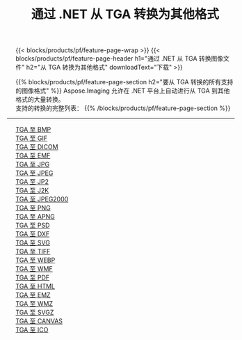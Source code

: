 ﻿---
title: 通过 .NET 从 TGA 转换为其他格式 
weight: 3920
url: /zh-hans/net/conversion/from/tga 
lang: zh-hans
langdirlevel: 2
locales: zh-hans,ja,it,ru,de,es,fr,nl,id,lt,pl,pt,vi,tr,ko,zh-hant,ar,hi,th,sv,cs,uk,he
description: 使用 Aspose.Imaging，您可以轻松地将 TGA 转换为其他格式
---

{{< blocks/products/pf/feature-page-wrap >}}
{{< blocks/products/pf/feature-page-header h1="通过 .NET 从 TGA 转换图像文件" h2="从 TGA 转换为其他格式" downloadText="下载" >}}


{{% blocks/products/pf/feature-page-section  h2="要从 TGA 转换的所有支持的图像格式" %}}
Aspose.Imaging 允许在 .NET 平台上自动进行从 TGA 到其他格式的大量转换。
<br/>
支持的转换的完整列表：
{{% /blocks/products/pf/feature-page-section %}}
<div class="container-fluid productfamilypage bg-gray">
    <div class="convertypes bg-gray agp-content section">
        <div class="container">
		<hr style="margin-left:-20px;"/>
		<div class="row other-converters">
		    <div class='col-md-2 other-converter remove-lp remove-rp'><a href="/imaging/zh-hans/net/conversion/tga-to-bmp" >TGA 至 BMP</a></div><div class='col-md-2 other-converter remove-lp remove-rp'><a href="/imaging/zh-hans/net/conversion/tga-to-gif" >TGA 至 GIF</a></div><div class='col-md-2 other-converter remove-lp remove-rp'><a href="/imaging/zh-hans/net/conversion/tga-to-dicom" >TGA 至 DICOM</a></div><div class='col-md-2 other-converter remove-lp remove-rp'><a href="/imaging/zh-hans/net/conversion/tga-to-emf" >TGA 至 EMF</a></div><div class='col-md-2 other-converter remove-lp remove-rp'><a href="/imaging/zh-hans/net/conversion/tga-to-jpg" >TGA 至 JPG</a></div><div class='col-md-2 other-converter remove-lp remove-rp'><a href="/imaging/zh-hans/net/conversion/tga-to-jpeg" >TGA 至 JPEG</a></div><div class='col-md-2 other-converter remove-lp remove-rp'><a href="/imaging/zh-hans/net/conversion/tga-to-jp2" >TGA 至 JP2</a></div><div class='col-md-2 other-converter remove-lp remove-rp'><a href="/imaging/zh-hans/net/conversion/tga-to-j2k" >TGA 至 J2K</a></div><div class='col-md-2 other-converter remove-lp remove-rp'><a href="/imaging/zh-hans/net/conversion/tga-to-jpeg2000" >TGA 至 JPEG2000</a></div><div class='col-md-2 other-converter remove-lp remove-rp'><a href="/imaging/zh-hans/net/conversion/tga-to-png" >TGA 至 PNG</a></div><div class='col-md-2 other-converter remove-lp remove-rp'><a href="/imaging/zh-hans/net/conversion/tga-to-apng" >TGA 至 APNG</a></div><div class='col-md-2 other-converter remove-lp remove-rp'><a href="/imaging/zh-hans/net/conversion/tga-to-psd" >TGA 至 PSD</a></div><div class='col-md-2 other-converter remove-lp remove-rp'><a href="/imaging/zh-hans/net/conversion/tga-to-dxf" >TGA 至 DXF</a></div><div class='col-md-2 other-converter remove-lp remove-rp'><a href="/imaging/zh-hans/net/conversion/tga-to-svg" >TGA 至 SVG</a></div><div class='col-md-2 other-converter remove-lp remove-rp'><a href="/imaging/zh-hans/net/conversion/tga-to-tiff" >TGA 至 TIFF</a></div><div class='col-md-2 other-converter remove-lp remove-rp'><a href="/imaging/zh-hans/net/conversion/tga-to-webp" >TGA 至 WEBP</a></div><div class='col-md-2 other-converter remove-lp remove-rp'><a href="/imaging/zh-hans/net/conversion/tga-to-wmf" >TGA 至 WMF</a></div><div class='col-md-2 other-converter remove-lp remove-rp'><a href="/imaging/zh-hans/net/conversion/tga-to-pdf" >TGA 至 PDF</a></div><div class='col-md-2 other-converter remove-lp remove-rp'><a href="/imaging/zh-hans/net/conversion/tga-to-html" >TGA 至 HTML</a></div><div class='col-md-2 other-converter remove-lp remove-rp'><a href="/imaging/zh-hans/net/conversion/tga-to-emz" >TGA 至 EMZ</a></div><div class='col-md-2 other-converter remove-lp remove-rp'><a href="/imaging/zh-hans/net/conversion/tga-to-wmz" >TGA 至 WMZ</a></div><div class='col-md-2 other-converter remove-lp remove-rp'><a href="/imaging/zh-hans/net/conversion/tga-to-svgz" >TGA 至 SVGZ</a></div><div class='col-md-2 other-converter remove-lp remove-rp'><a href="/imaging/zh-hans/net/conversion/tga-to-canvas" >TGA 至 CANVAS</a></div><div class='col-md-2 other-converter remove-lp remove-rp'><a href="/imaging/zh-hans/net/conversion/tga-to-ico" >TGA 至 ICO</a></div>
                </div>
        </div>
    </div>
</div>
<br/>

